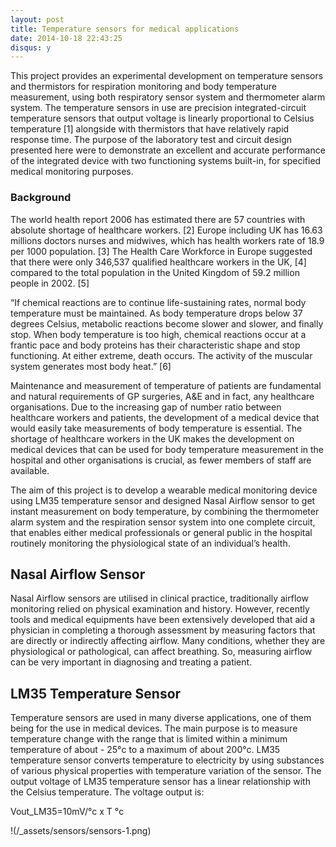 ```yaml
---
layout: post
title: Temperature sensors for medical applications
date: 2014-10-18 22:43:25
disqus: y
---
```


This project provides an experimental development on temperature sensors and thermistors for respiration monitoring and body temperature measurement, using both respiratory sensor system and thermometer alarm system. The temperature sensors in use are precision integrated-circuit temperature sensors that output voltage is linearly proportional to Celsius temperature [1] alongside with thermistors that have relatively rapid response time. The purpose of the laboratory test and circuit design presented here were to demonstrate an excellent and accurate performance of the integrated device with
two functioning systems built-in, for specified medical monitoring
purposes.

### Background

The world health report 2006 has estimated there are 57 countries with absolute shortage of healthcare workers. [2] Europe including UK has 16.63 millions doctors nurses and midwives, which has health workers rate of 18.9 per 1000 population. [3] The Health Care Workforce in Europe suggested that there were only 346,537 qualified healthcare workers in the UK, [4] compared to the total population in the United Kingdom of 59.2 million people in 2002. [5]

“If chemical reactions are to continue life-sustaining rates, normal body temperature must be maintained. As body temperature drops below 37 degrees Celsius, metabolic reactions become slower and slower, and finally stop. When body temperature is too high, chemical reactions occur at a frantic pace and body proteins has their characteristic shape and stop functioning. At either extreme, death occurs. The activity of the muscular system generates most body heat.” [6]

Maintenance and measurement of temperature of patients are fundamental and natural requirements of GP surgeries, A&E and in fact, any healthcare organisations. Due to the increasing gap of number ratio between healthcare workers and patients, the development of a medical device that would easily take measurements of body temperature is essential.
The shortage of healthcare workers in the UK makes the development on medical devices that can be used for body temperature measurement in the hospital and other organisations is crucial, as fewer members of staff are available.

The aim of this project is to develop a wearable medical monitoring device using LM35 temperature sensor and designed Nasal Airflow sensor to get instant measurement on body temperature, by combining the thermometer alarm system and the respiration sensor system into one complete circuit, that enables either medical professionals or general public in the hospital routinely monitoring the physiological state of an individual’s health.

## Nasal Airflow Sensor

Nasal Airflow sensors are utilised in clinical practice, traditionally airflow monitoring relied on physical examination and history. However, recently tools and medical equipments have been extensively developed that aid a physician in completing a thorough assessment by measuring factors that are directly or indirectly affecting airflow. Many conditions, whether they are physiological or pathological, can affect breathing. So, measuring airflow can be very important in diagnosing and treating a patient.

## LM35 Temperature Sensor

Temperature sensors are used in many diverse applications, one of them being for the use in medical devices. The main purpose is to measure temperature change with the range that is limited within a minimum temperature of about -
25°c to a maximum of about 200°c.
LM35 temperature sensor converts temperature to electricity by using substances of various physical properties with temperature variation of the sensor. The output voltage of LM35 temperature sensor has a linear relationship with the Celsius temperature. The voltage output is:

Vout_LM35=10mV/°c x T °c        

!(/_assets/sensors/sensors-1.png)
                                                                        
